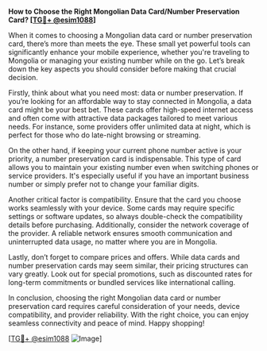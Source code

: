 **How to Choose the Right Mongolian Data Card/Number Preservation Card? [[TG💪+ @esim1088](https://t.me/s/esim1088)]**

When it comes to choosing a Mongolian data card or number preservation card, there’s more than meets the eye. These small yet powerful tools can significantly enhance your mobile experience, whether you're traveling to Mongolia or managing your existing number while on the go. Let’s break down the key aspects you should consider before making that crucial decision.

Firstly, think about what you need most: data or number preservation. If you’re looking for an affordable way to stay connected in Mongolia, a data card might be your best bet. These cards offer high-speed internet access and often come with attractive data packages tailored to meet various needs. For instance, some providers offer unlimited data at night, which is perfect for those who do late-night browsing or streaming.

On the other hand, if keeping your current phone number active is your priority, a number preservation card is indispensable. This type of card allows you to maintain your existing number even when switching phones or service providers. It's especially useful if you have an important business number or simply prefer not to change your familiar digits.

Another critical factor is compatibility. Ensure that the card you choose works seamlessly with your device. Some cards may require specific settings or software updates, so always double-check the compatibility details before purchasing. Additionally, consider the network coverage of the provider. A reliable network ensures smooth communication and uninterrupted data usage, no matter where you are in Mongolia.

Lastly, don’t forget to compare prices and offers. While data cards and number preservation cards may seem similar, their pricing structures can vary greatly. Look out for special promotions, such as discounted rates for long-term commitments or bundled services like international calling.

In conclusion, choosing the right Mongolian data card or number preservation card requires careful consideration of your needs, device compatibility, and provider reliability. With the right choice, you can enjoy seamless connectivity and peace of mind. Happy shopping! 

[[TG💪+ @esim1088](https://t.me/s/esim1088) ![Image](https://i.postimg.cc/Y0z9fWf4/image.png)]